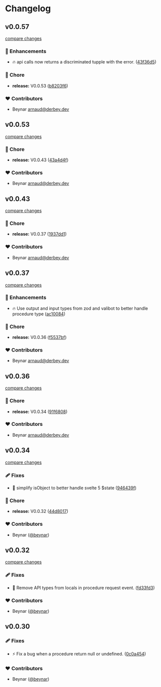 # Changelog

## v0.0.57

[compare changes](https://github.com/beynar/svelte-rpc/compare/v0.0.53...v0.0.57)

### 🚀 Enhancements

- 🔥  api calls now returns a discriminated tupple with the error. ([43f36d5](https://github.com/beynar/svelte-rpc/commit/43f36d5))

### 🏡 Chore

- **release:** V0.0.53 ([b8203f6](https://github.com/beynar/svelte-rpc/commit/b8203f6))

### ❤️ Contributors

- Beynar <arnaud@derbey.dev>

## v0.0.53

[compare changes](https://github.com/beynar/svelte-rpc/compare/v0.0.43...v0.0.53)

### 🏡 Chore

- **release:** V0.0.43 ([43a4d4f](https://github.com/beynar/svelte-rpc/commit/43a4d4f))

### ❤️ Contributors

- Beynar <arnaud@derbey.dev>

## v0.0.43

[compare changes](https://github.com/beynar/svelte-rpc/compare/v0.0.37...v0.0.43)

### 🏡 Chore

- **release:** V0.0.37 ([1937dd1](https://github.com/beynar/svelte-rpc/commit/1937dd1))

### ❤️ Contributors

- Beynar <arnaud@derbey.dev>

## v0.0.37

[compare changes](https://github.com/beynar/svelte-rpc/compare/v0.0.36...v0.0.37)

### 🚀 Enhancements

- 🔥  Use output and input types from zod and valibot to better handle procedure type ([ac10084](https://github.com/beynar/svelte-rpc/commit/ac10084))

### 🏡 Chore

- **release:** V0.0.36 ([f5537bf](https://github.com/beynar/svelte-rpc/commit/f5537bf))

### ❤️ Contributors

- Beynar <arnaud@derbey.dev>

## v0.0.36

[compare changes](https://github.com/beynar/svelte-rpc/compare/v0.0.34...v0.0.36)

### 🏡 Chore

- **release:** V0.0.34 ([91f6808](https://github.com/beynar/svelte-rpc/commit/91f6808))

### ❤️ Contributors

- Beynar <arnaud@derbey.dev>

## v0.0.34

[compare changes](https://github.com/beynar/svelte-rpc/compare/v0.0.32...v0.0.34)

### 🩹 Fixes

- 🐛  simplify isObject to better handle svelte 5 $state ([946439f](https://github.com/beynar/svelte-rpc/commit/946439f))

### 🏡 Chore

- **release:** V0.0.32 ([44d8017](https://github.com/beynar/svelte-rpc/commit/44d8017))

### ❤️ Contributors

- Beynar ([@beynar](http://github.com/beynar))

## v0.0.32

[compare changes](https://github.com/beynar/svelte-rpc/compare/v0.0.31...v0.0.32)

### 🩹 Fixes

- 🐛 Remove API types from locals in procedure request event. ([fd33fd3](https://github.com/beynar/svelte-rpc/commit/fd33fd3))

### ❤️ Contributors

- Beynar ([@beynar](http://github.com/beynar))

## v0.0.30

### 🩹 Fixes

- ⚡️ Fix a bug when a procedure return null or undefined. ([0c0a454](https://github.com/beynar/svelte-rpc/commit/0c0a454))

### ❤️ Contributors

- Beynar ([@beynar](http://github.com/beynar))
